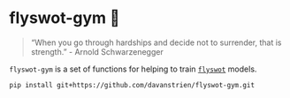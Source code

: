 # flyswot-gym 🦾
> “When you go through hardships and decide not to surrender, that is strength.” - Arnold Schwarzenegger


`flyswot-gym` is a set of functions for helping to train [`flyswot`](github.com/davanstrien/flyswot/) models. 

`pip install git+https://github.com/davanstrien/flyswot-gym.git`
